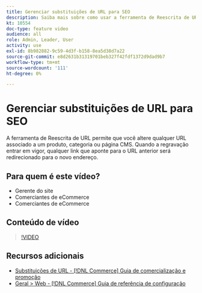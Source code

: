 ```yaml
---
title: Gerenciar substituições de URL para SEO
description: Saiba mais sobre como usar a ferramenta de Reescrita de URL para alterar qualquer URL associado a um produto, categoria ou página CMS.
kt: 10554
doc-type: feature video
audience: all
role: Admin, Leader, User
activity: use
exl-id: 8b982882-9c59-4d3f-b158-8ea5d38d7a22
source-git-commit: e8d2631b31319701beb327f42fdf1372d9dad9b7
workflow-type: tm+mt
source-wordcount: '111'
ht-degree: 0%

---
```


# Gerenciar substituições de URL para SEO

A ferramenta de Reescrita de URL permite que você altere qualquer URL associado a um produto, categoria ou página CMS. Quando a regravação entrar em vigor, qualquer link que aponte para o URL anterior será redirecionado para o novo endereço.

## Para quem é este vídeo?

- Gerente do site
- Comerciantes de eCommerce
- Comerciantes de eCommerce

## Conteúdo de vídeo

>[!VIDEO](https://video.tv.adobe.com/v/343751?quality=12&learn=on)

## Recursos adicionais

- [Substituições de URL - [!DNL Commerce] Guia de comercialização e promoção](https://experienceleague.adobe.com/docs/commerce-admin/marketing/seo/url-rewrites/url-rewrite.html)
- [Geral > Web - [!DNL Commerce] Guia de referência de configuração](https://experienceleague.adobe.com/docs/commerce-admin/config/general/web.html)
